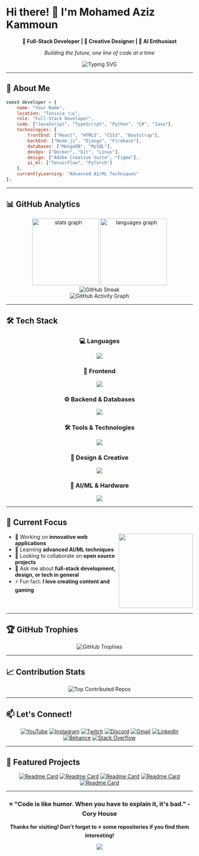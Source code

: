 # Hi there! 👋 I'm Mohamed Aziz Kammoun

<div align="center">
  
  **🚀 Full-Stack Developer | 🎨 Creative Designer | 🤖 AI Enthusiast**
  
  *Building the future, one line of code at a time*
  
  ![Typing SVG](https://readme-typing-svg.herokuapp.com?font=Fira+Code&pause=1000&color=9146FF&center=true&vCenter=true&width=435&lines=Full-Stack+Developer;Creative+Problem+Solver;Always+Learning+New+Technologies)
  
</div>

---

## 🚀 About Me

```javascript
const developer = {
    name: "Your Name",
    location: "Tunisia 🇹🇳",
    role: "Full-Stack Developer",
    code: ["JavaScript", "TypeScript", "Python", "C#", "Java"],
    technologies: {
        frontEnd: ["React", "HTML5", "CSS3", "Bootstrap"],
        backEnd: ["Node.js", "Django", "Firebase"],
        databases: ["MongoDB", "MySQL"],
        devOps: ["Docker", "Git", "Linux"],
        design: ["Adobe Creative Suite", "Figma"],
        ai_ml: ["TensorFlow", "PyTorch"]
    },
    currentlyLearning: "Advanced AI/ML Techniques"
};
```

---

## 📊 GitHub Analytics

<div align="center">
  <img src="https://github-readme-stats.vercel.app/api?username=kammounmedaziz&hide_title=false&hide_rank=false&show_icons=true&include_all_commits=true&count_private=true&disable_animations=false&theme=dracula&locale=en&hide_border=false&custom_title=GitHub%20Stats" height="180" alt="stats graph"  />
  <img src="https://github-readme-stats.vercel.app/api/top-langs?username=kammounmedaziz&locale=en&hide_title=false&layout=compact&card_width=320&langs_count=8&theme=dracula&hide_border=false&custom_title=Most%20Used%20Languages" height="180" alt="languages graph"  />
</div>

<div align="center">
  <img src="https://github-readme-streak-stats.herokuapp.com/?user=kammounmedaziz&theme=dracula&hide_border=false" alt="GitHub Streak" />
</div>

<div align="center">
  <img src="https://github-readme-activity-graph.vercel.app/graph?username=kammounmedaziz&theme=dracula&hide_border=false&hide_title=false&area=true&custom_title=Contribution%20Graph" alt="GitHub Activity Graph" />
</div>

---

## 🛠️ Tech Stack

<div align="center">

### 💻 Languages
<img src="https://skillicons.dev/icons?i=javascript,typescript,python,java,c" />

### 🎨 Frontend
<img src="https://skillicons.dev/icons?i=react,html,css,bootstrap,vite" />

### ⚙️ Backend & Databases
<img src="https://skillicons.dev/icons?i=nodejs,django,firebase,mongodb,mysql" />

### 🛠️ Tools & Technologies
<img src="https://skillicons.dev/icons?i=git,github,docker,linux,postman,vercel" />

### 🎨 Design & Creative
<img src="https://skillicons.dev/icons?i=figma,ps,ai,ae,pr" />

### 🤖 AI/ML & Hardware
<img src="https://skillicons.dev/icons?i=tensorflow,pytorch,arduino" />

</div>

---

## 🎯 Current Focus

<img align="right" height="200" src="https://gifdb.com/images/high/rimuru-tempest-498-x-283-gif-52yjo213ol40t2qm.webp" />

- 🔭 Working on **innovative web applications**
- 🌱 Learning **advanced AI/ML techniques**
- 👯 Looking to collaborate on **open source projects**
- 💬 Ask me about **full-stack development, design, or tech in general**
- ⚡ Fun fact: **I love creating content and gaming**

<br clear="both">

---

## 🏆 GitHub Trophies

<div align="center">
  <img src="https://github-profile-trophy.vercel.app/?username=kammounmedaziz&theme=dracula&no-frame=false&no-bg=false&margin-w=4&row=1" alt="GitHub Trophies" />
</div>

---

## 📈 Contribution Stats

<div align="center">
  <img src="https://github-contributor-stats.vercel.app/api?username=kammounmedaziz&limit=5&theme=dracula&combine_all_yearly_contributions=true" alt="Top Contributed Repos" />
</div>

---

## 📫 Let's Connect!

<div align="center">
  
  [![YouTube](https://img.shields.io/static/v1?message=YouTube&logo=youtube&label=&color=FF0000&logoColor=white&labelColor=&style=for-the-badge)](https://youtube.com/@yourusername)
  [![Instagram](https://img.shields.io/static/v1?message=Instagram&logo=instagram&label=&color=E4405F&logoColor=white&labelColor=&style=for-the-badge)](https://instagram.com/yourusername)
  [![Twitch](https://img.shields.io/static/v1?message=Twitch&logo=twitch&label=&color=9146FF&logoColor=white&labelColor=&style=for-the-badge)](https://twitch.tv/yourusername)
  [![Discord](https://img.shields.io/static/v1?message=Discord&logo=discord&label=&color=7289DA&logoColor=white&labelColor=&style=for-the-badge)](https://discord.gg/yourdiscord)
  [![Gmail](https://img.shields.io/static/v1?message=Gmail&logo=gmail&label=&color=D14836&logoColor=white&labelColor=&style=for-the-badge)](mailto:your.email@gmail.com)
  [![LinkedIn](https://img.shields.io/static/v1?message=LinkedIn&logo=linkedin&label=&color=0077B5&logoColor=white&labelColor=&style=for-the-badge)](https://linkedin.com/in/yourprofile)
  [![Behance](https://img.shields.io/static/v1?message=Behance&logo=behance&label=&color=1769FF&logoColor=white&labelColor=&style=for-the-badge)](https://behance.net/yourprofile)
  [![Stack Overflow](https://img.shields.io/static/v1?message=Stack%20Overflow&logo=stackoverflow&label=&color=FE7A16&logoColor=white&labelColor=&style=for-the-badge)](https://stackoverflow.com/users/yourprofile)

</div>

---

## 💼 Featured Projects

<div align="center">
  
   [![Readme Card](https://github-readme-stats.vercel.app/api/pin/?username=kammounmedaziz&repo=hikma-learn&theme=dracula)](https://github.com/kammounmedaziz/hikma-learn)
  [![Readme Card](https://github-readme-stats.vercel.app/api/pin/?username=kammounmedaziz&repo=The-Phantom-of-The-Digital-World&theme=dracula)](https://github.com/kammounmedaziz/The-Phantom-of-The-Digital-World)
  [![Readme Card](https://github-readme-stats.vercel.app/api/pin/?username=kammounmedaziz&repo=AeroCraft&theme=dracula)](https://github.com/kammounmedaziz/AeroCraft)
  [![Readme Card](https://github-readme-stats.vercel.app/api/pin/?username=kammounmedaziz&repo=MedAzizPortofolio&theme=dracula)](https://github.com/kammounmedaziz/MedAzizPortofolio)
  [![Readme Card](https://github-readme-stats.vercel.app/api/pin/?username=kammounmedaziz&repo=AgriFlow&theme=dracula)](https://github.com/kammounmedaziz/AgriFlow)

  
</div>


---

<div align="center">
  
  ### ⭐ "Code is like humor. When you have to explain it, it's bad." - Cory House
  
  **Thanks for visiting! Don't forget to ⭐ some repositories if you find them interesting!**
  
  <img src="https://capsule-render.vercel.app/api?type=waving&color=gradient&height=100&section=footer"/>
  
</div>
